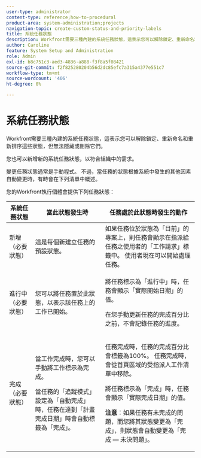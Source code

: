 ```yaml
---
user-type: administrator
content-type: reference;how-to-procedural
product-area: system-administration;projects
navigation-topic: create-custom-status-and-priority-labels
title: 系統任務狀態
description: Workfront需要三種內建的系統任務狀態，這表示您可以解除鎖定、重新命名和重新排序這些狀態，但無法隱藏或刪除它們。 您也可以新增新的系統任務狀態，以符合組織中的需求。 變更任務狀態通常是手動程式，但有時任務狀態會根據系統中發生的其他因素自動變更。
author: Caroline
feature: System Setup and Administration
role: Admin
exl-id: b8c751c3-aed3-4836-a888-f3f8a5f08421
source-git-commit: f2f825280204b56d2dc85efc7a315a4377e551c7
workflow-type: tm+mt
source-wordcount: '406'
ht-degree: 0%

---
```


# 系統任務狀態

Workfront需要三種內建的系統任務狀態，這表示您可以解除鎖定、重新命名和重新排序這些狀態，但無法隱藏或刪除它們。

您也可以新增新的系統任務狀態，以符合組織中的需求。

變更任務狀態通常是手動程式。 不過，當任務的狀態根據系統中發生的其他因素自動變更時，有時會在下列清單中概述。

您的Workfront執行個體會提供下列任務狀態：

<table style="table-layout:auto"> 
 <col> 
 <col> 
 <col> 
 <thead> 
  <tr> 
   <th>系統任務狀態</th> 
   <th>當此狀態發生時</th> 
   <th>任務處於此狀態時發生的動作</th> 
  </tr> 
 </thead> 
 <tbody> 
  <tr> 
   <td>新增（必要狀態）</td> 
   <td>這是每個新建立任務的預設狀態。</td> 
   <td>如果任務位於狀態為「目前」的專案上，則任務會顯示在指派給任務之使用者的「工作請求」標籤中。 使用者現在可以開始處理任務。</td> 
  </tr> 
  <tr> 
   <td>進行中（必要狀態）</td> 
   <td>您可以將任務置於此狀態，以表示該任務上的工作已開始。</td> 
   <td> <p>將任務標示為「進行中」時，任務會顯示「實際開始日期」的值。</p> <p>在您手動更新任務的完成百分比之前，不會記錄任務的進度。</p> </td> 
  </tr> 
  <tr> 
   <td>完成（必要狀態）</td> 
   <td> <p>當工作完成時，您可以手動將工作標示為完成。</p> <p>當任務的「追蹤模式」設定為「自動完成」時，任務在達到「計畫完成日期」時會自動標籤為「完成」。</p> </td> 
   <td> <p>任務完成時，任務的完成百分比會標籤為100%。 任務完成時，會從首頁區域的受指派人工作清單中移除。</p> <p>將任務標示為「完成」時，任務會顯示「實際完成日期」的值。</p> <p><b>注意</b>：如果任務有未完成的問題，而您將其狀態變更為「完成」，則狀態會自動變更為「完成 — 未決問題」。</p> </td> 
  </tr> 
 </tbody> 
</table>
